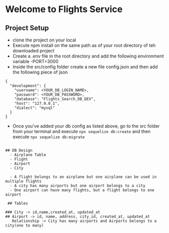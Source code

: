 # Welcome to Flights Service

## Project Setup
- clone the project on your local
- Execute npm install on the same path as of your root directory of teh downloaded project
- Create a .env file in the root directory and add the following environment variable
    -PORT=3000
- Inside the src/config folder create a new file config.json and then add the following piece of json
```
{
  "development": {
    "username": <YOUR_DB_LOGIN_NAME>,
    "password": <YOUR_DB_PASSWORD>,
    "database": "Flights_Search_DB_DEV",
    "host": "127.0.0.1",
    "dialect": "mysql"
  }
}

```
- Once you've added your db config as listed above, go to the src folder from your terminal and execute `npx sequelize db:create`
and then execute
`npx sequelize db:migrate`

```

## DB Design
  - Airplane Table
  - Flight
  - Airport
  - City 

  - A flight belongs to an airplane but one airplane can be used in multiple flights
  - A city has many airports but one airport belongs to a city
  - One airport can have many flights, but a flight belongs to one airport

 ## Tables

### City -> id,name,created_at, updated_at
## Airport -> id, name, address, city_id, created_at, updated_at
   Relationship -> City has many airports and Airports belongs to a city(one to many)
